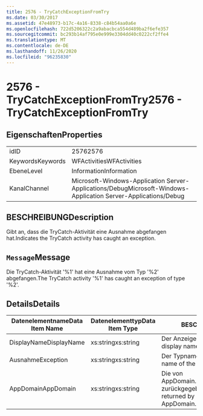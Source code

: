 ```yaml
---
title: 2576 - TryCatchExceptionFromTry
ms.date: 03/30/2017
ms.assetid: 47e48973-b17c-4a16-8338-c84b54aa0a6e
ms.openlocfilehash: 722d5206322c2a9abacbca554d489ba2f6efe357
ms.sourcegitcommit: bc293b14af795e0e999e3304dd40c0222cf2ffe4
ms.translationtype: MT
ms.contentlocale: de-DE
ms.lasthandoff: 11/26/2020
ms.locfileid: "96235830"
---
```

# <a name="2576---trycatchexceptionfromtry"></a><span data-ttu-id="be410-102">2576 - TryCatchExceptionFromTry</span><span class="sxs-lookup"><span data-stu-id="be410-102">2576 - TryCatchExceptionFromTry</span></span>

## <a name="properties"></a><span data-ttu-id="be410-103">Eigenschaften</span><span class="sxs-lookup"><span data-stu-id="be410-103">Properties</span></span>  
  
|||  
|-|-|  
|<span data-ttu-id="be410-104">id</span><span class="sxs-lookup"><span data-stu-id="be410-104">ID</span></span>|<span data-ttu-id="be410-105">2576</span><span class="sxs-lookup"><span data-stu-id="be410-105">2576</span></span>|  
|<span data-ttu-id="be410-106">Keywords</span><span class="sxs-lookup"><span data-stu-id="be410-106">Keywords</span></span>|<span data-ttu-id="be410-107">WFActivities</span><span class="sxs-lookup"><span data-stu-id="be410-107">WFActivities</span></span>|  
|<span data-ttu-id="be410-108">Ebene</span><span class="sxs-lookup"><span data-stu-id="be410-108">Level</span></span>|<span data-ttu-id="be410-109">Information</span><span class="sxs-lookup"><span data-stu-id="be410-109">Information</span></span>|  
|<span data-ttu-id="be410-110">Kanal</span><span class="sxs-lookup"><span data-stu-id="be410-110">Channel</span></span>|<span data-ttu-id="be410-111">Microsoft-Windows-Application Server-Applications/Debug</span><span class="sxs-lookup"><span data-stu-id="be410-111">Microsoft-Windows-Application Server-Applications/Debug</span></span>|  
  
## <a name="description"></a><span data-ttu-id="be410-112">BESCHREIBUNG</span><span class="sxs-lookup"><span data-stu-id="be410-112">Description</span></span>  

 <span data-ttu-id="be410-113">Gibt an, dass die TryCatch-Aktivität eine Ausnahme abgefangen hat.</span><span class="sxs-lookup"><span data-stu-id="be410-113">Indicates the TryCatch activity has caught an exception.</span></span>  
  
## <a name="message"></a><span data-ttu-id="be410-114">`Message`</span><span class="sxs-lookup"><span data-stu-id="be410-114">Message</span></span>  

 <span data-ttu-id="be410-115">Die TryCatch-Aktivität '%1' hat eine Ausnahme vom Typ '%2' abgefangen.</span><span class="sxs-lookup"><span data-stu-id="be410-115">The TryCatch activity '%1' has caught an exception of type '%2'.</span></span>  
  
## <a name="details"></a><span data-ttu-id="be410-116">Details</span><span class="sxs-lookup"><span data-stu-id="be410-116">Details</span></span>  
  
|<span data-ttu-id="be410-117">Datenelementname</span><span class="sxs-lookup"><span data-stu-id="be410-117">Data Item Name</span></span>|<span data-ttu-id="be410-118">Datenelementtyp</span><span class="sxs-lookup"><span data-stu-id="be410-118">Data Item Type</span></span>|<span data-ttu-id="be410-119">BESCHREIBUNG</span><span class="sxs-lookup"><span data-stu-id="be410-119">Description</span></span>|  
|--------------------|--------------------|-----------------|  
|<span data-ttu-id="be410-120">DisplayName</span><span class="sxs-lookup"><span data-stu-id="be410-120">DisplayName</span></span>|<span data-ttu-id="be410-121">xs:string</span><span class="sxs-lookup"><span data-stu-id="be410-121">xs:string</span></span>|<span data-ttu-id="be410-122">Der Anzeigename der Aktivität.</span><span class="sxs-lookup"><span data-stu-id="be410-122">The display name of the activity.</span></span>|  
|<span data-ttu-id="be410-123">Ausnahme</span><span class="sxs-lookup"><span data-stu-id="be410-123">Exception</span></span>|<span data-ttu-id="be410-124">xs:string</span><span class="sxs-lookup"><span data-stu-id="be410-124">xs:string</span></span>|<span data-ttu-id="be410-125">Der Typname der Ausnahme.</span><span class="sxs-lookup"><span data-stu-id="be410-125">The type name of the exception.</span></span>|  
|<span data-ttu-id="be410-126">AppDomain</span><span class="sxs-lookup"><span data-stu-id="be410-126">AppDomain</span></span>|<span data-ttu-id="be410-127">xs:string</span><span class="sxs-lookup"><span data-stu-id="be410-127">xs:string</span></span>|<span data-ttu-id="be410-128">Die von AppDomain.CurrentDomain.FriendlyName zurückgegebene Zeichenfolge.</span><span class="sxs-lookup"><span data-stu-id="be410-128">The string returned by AppDomain.CurrentDomain.FriendlyName.</span></span>|
